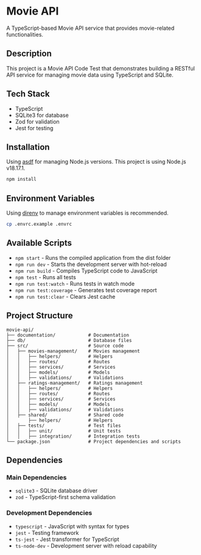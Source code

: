 # Movie API

A TypeScript-based Movie API service that provides movie-related functionalities.

## Description

This project is a Movie API Code Test that demonstrates building a RESTful API service for managing movie data using TypeScript and SQLite.

## Tech Stack

- TypeScript
- SQLite3 for database
- Zod for validation
- Jest for testing

## Installation
Using [asdf](https://asdf-vm.com/) for managing Node.js versions. This project is using Node.js v18.17.1.

```bash
npm install
```

## Environment Variables
Using [direnv](https://direnv.net/) to manage environment variables is recommended.

```bash
cp .envrc.example .envrc
```

## Available Scripts

- `npm start` - Runs the compiled application from the dist folder
- `npm run dev` - Starts the development server with hot-reload
- `npm run build` - Compiles TypeScript code to JavaScript
- `npm test` - Runs all tests
- `npm run test:watch` - Runs tests in watch mode
- `npm run test:coverage` - Generates test coverage report
- `npm run test:clear` - Clears Jest cache

## Project Structure

```
movie-api/
├── documentation/            # Documentation
├── db/                       # Database files
├── src/                      # Source code
│   ├── movies-management/    # Movies management
│   │   ├── helpers/          # Helpers
│   │   ├── routes/           # Routes
│   │   ├── services/         # Services
│   │   ├── models/           # Models
│   │   ├── validations/      # Validations
│   ├── ratings-management/   # Ratings management
│   │   ├── helpers/          # Helpers
│   │   ├── routes/           # Routes
│   │   ├── services/         # Services
│   │   ├── models/           # Models
│   │   ├── validations/      # Validations
│   ├── shared/               # Shared code
│       ├── helpers/          # Helpers
│   ├── tests/                # Test files
│   │   ├── unit/             # Unit tests
│   │   ├── integration/      # Integration tests
└── package.json              # Project dependencies and scripts
```

## Dependencies

### Main Dependencies
- `sqlite3` - SQLite database driver
- `zod` - TypeScript-first schema validation

### Development Dependencies
- `typescript` - JavaScript with syntax for types
- `jest` - Testing framework
- `ts-jest` - Jest transformer for TypeScript
- `ts-node-dev` - Development server with reload capability
